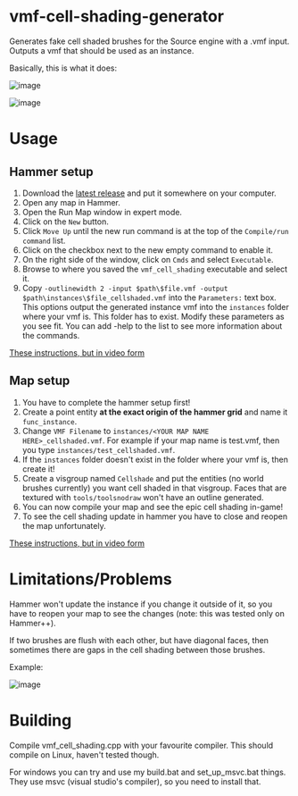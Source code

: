 # vmf-cell-shading-generator
Generates fake cell shaded brushes for the Source engine with a .vmf input. Outputs a vmf that should be used as an instance.

Basically, this is what it does:

![image](https://user-images.githubusercontent.com/25118806/172063323-1e46d7a3-f283-413d-aeea-459fe6a8e856.png)

![image](https://user-images.githubusercontent.com/25118806/172063328-8435cc15-0b9b-45c3-828c-0d65d742d3b7.png)


# Usage

## Hammer setup

1. Download the [latest release](https://github.com/GameChaos/vmf-cell-shading-generator/releases) and put it somewhere on your computer.
2. Open any map in Hammer.
3. Open the Run Map window in expert mode.
4. Click on the `New` button.
5. Click `Move Up` until the new run command is at the top of the `Compile/run command` list.
6. Click on the checkbox next to the new empty command to enable it.
7. On the right side of the window, click on `Cmds` and select `Executable`.
8. Browse to where you saved the `vmf_cell_shading` executable and select it.
9. Copy `-outlinewidth 2 -input $path\$file.vmf -output $path\instances\$file_cellshaded.vmf` into the `Parameters:` text box. This options output the generated instance vmf into the `instances` folder where your vmf is. This folder has to exist. Modify these parameters as you see fit. You can add -help to the list to see more information about the commands.

[These instructions, but in video form](https://youtu.be/JhnN4ZsGzhE)

## Map setup

1. You have to complete the hammer setup first!
3. Create a point entity **at the exact origin of the hammer grid** and name it `func_instance`.
4. Change `VMF Filename` to `instances/<YOUR MAP NAME HERE>_cellshaded.vmf`. For example if your map name is test.vmf, then you type `instances/test_cellshaded.vmf`.
5. If the `instances` folder doesn't exist in the folder where your vmf is, then create it!
6. Create a visgroup named `Cellshade` and put the entities (no world brushes currently) you want cell shaded in that visgroup. Faces that are textured with `tools/toolsnodraw` won't have an outline generated.
7. You can now compile your map and see the epic cell shading in-game!
8. To see the cell shading update in hammer you have to close and reopen the map unfortunately.

[These instructions, but in video form](https://youtu.be/PboGaKNj2mY)

# Limitations/Problems

Hammer won't update the instance if you change it outside of it, so you have to reopen your map to see the changes (note: this was tested only on Hammer++).

If two brushes are flush with each other, but have diagonal faces, then sometimes there are gaps in the cell shading between those brushes.

Example:

![image](https://user-images.githubusercontent.com/25118806/172063147-fa9551f4-03d5-4edc-97dd-15db6d2ba0cd.png)

# Building

Compile vmf_cell_shading.cpp with your favourite compiler. This should compile on Linux, haven't tested though.

For windows you can try and use my build.bat and set_up_msvc.bat things. They use msvc (visual studio's compiler), so you need to install that.
